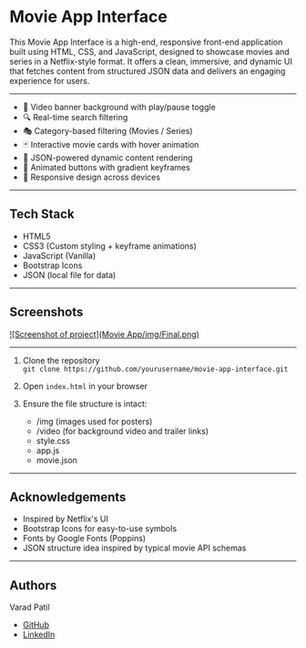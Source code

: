 
# Movie App Interface

This Movie App Interface is a high-end, responsive front-end application built using HTML, CSS, and JavaScript, designed to showcase movies and series in a Netflix-style format. It offers a clean, immersive, and dynamic UI that fetches content from structured JSON data and delivers an engaging experience for users.


___
- 🎥 Video banner background with play/pause toggle
- 🔍 Real-time search filtering
- 🎭 Category-based filtering (Movies / Series)
- 🃏 Interactive movie cards with hover animation
- 📄 JSON-powered dynamic content rendering
- 💫 Animated buttons with gradient keyframes
- 📱 Responsive design across devices

___
## Tech Stack

- HTML5
- CSS3 (Custom styling + keyframe animations)
- JavaScript (Vanilla)
- Bootstrap Icons
- JSON (local file for data)

___
## Screenshots

[![Screenshot of project](Movie App/img/Final.png)](https://github.com/varadrz/Projects/blob/738708e7d4037b5df6dbe0a6b1fa3a50e31765ad/Movie%20App/img/Final.png)

___
1. Clone the repository  
   `git clone https://github.com/yourusername/movie-app-interface.git`

2. Open `index.html` in your browser

3. Ensure the file structure is intact:
   - /img (images used for posters)
   - /video (for background video and trailer links)
   - style.css
   - app.js
   - movie.json

___
## Acknowledgements

- Inspired by Netflix's UI
- Bootstrap Icons for easy-to-use symbols
- Fonts by Google Fonts (Poppins)
- JSON structure idea inspired by typical movie API schemas

___
## Authors

Varad Patil 
- [GitHub](https://github.com/varadrz)
- [LinkedIn](https://www.linkedin.com/in/varadpatil665/)

